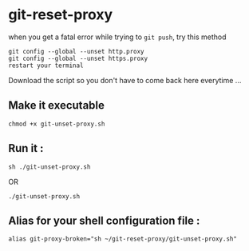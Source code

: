 # git-reset-proxy
when you get a fatal error while trying to <code>git push</code>, try this method

```
git config --global --unset http.proxy
git config --global --unset https.proxy
restart your terminal
```
Download the script so you don't have to come back here everytime ...

## Make it executable
```
chmod +x git-unset-proxy.sh
```

## Run it :
```
sh ./git-unset-proxy.sh
```
OR
```
./git-unset-proxy.sh
```

## Alias for your shell configuration file :
```
alias git-proxy-broken="sh ~/git-reset-proxy/git-unset-proxy.sh"
```
